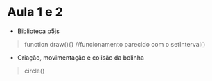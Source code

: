 # Aula 1 e 2

- Biblioteca p5js

>function draw(){} //funcionamento parecido com o setInterval()

- Criação, movimentação e colisão da bolinha

>circle()
